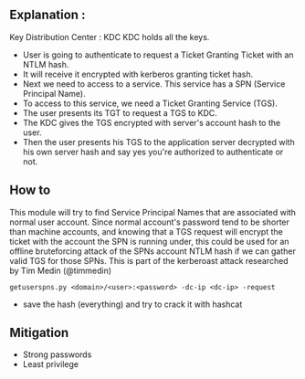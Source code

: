 ## Explanation :

Key Distribution Center : KDC
KDC holds all the keys.

- User is going to authenticate to request a Ticket Granting Ticket with an NTLM hash.
- It will receive it encrypted with kerberos granting ticket hash.
- Next we need to access to a service. This service has a SPN (Service Principal Name).
- To access to this service, we need a Ticket Granting Service (TGS).
- The user presents its TGT to request a TGS to KDC.
- The KDC gives the TGS encrypted with server's account hash to the user.
- Then the user presents his TGS to the application server decrypted with his own server hash and say yes you're authorized to authenticate or not.


## How to

This module will try to find Service Principal Names that are associated with normal user account. Since normal account's password tend to be shorter than machine accounts, and knowing that a TGS request will encrypt the ticket with the account the SPN is running under, this could be used for an offline bruteforcing attack of the SPNs account NTLM hash if we can gather valid TGS for those SPNs. This is part of the kerberoast attack researched by Tim Medin (@timmedin)

`getuserspns.py <domain>/<user>:<password> -dc-ip <dc-ip> -request`

- save the hash (everything) and try to crack it with hashcat


## Mitigation

- Strong passwords
- Least privilege

